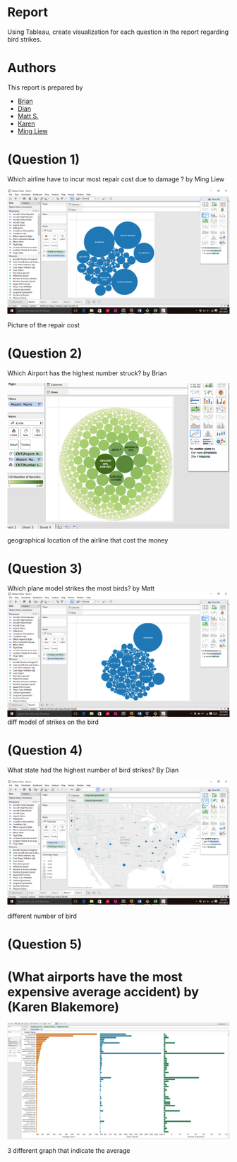 # Report

Using Tableau, create visualization for each question in the report regarding
bird strikes.

# Authors

This report is prepared by
* [Brian](https://github.com/co-bri/book)
* [Dian](https://github.com/boanding/book)
* [Matt S.](https://github.com/mattschroeder97/book)
* [Karen](https://github.com/kjblakemore/book)
* [Ming Liew](https://github.com/Malaokia/book)

# (Question 1)

Which airline have to incur most repair cost due to damage ? by Ming Liew

![screenshot](p1_bird.png)

Picture of the repair cost

# (Question 2)
Which Airport has the highest number struck? by Brian

![screenshot](p2_bird.png)

geographical location of the airline that cost the money

# (Question 3)
Which plane model strikes the most birds? by Matt
![screenshot](p3_bird.png)
diff model of strikes on the bird

# (Question 4)

What state had the highest number of bird strikes?  By Dian

![screenshot](p4_bird.png)

different number of bird

# (Question 5)

# (What airports have the most expensive average accident) by (Karen Blakemore)

![screenshot](p5_bird.png)

3 different graph that indicate the average 

